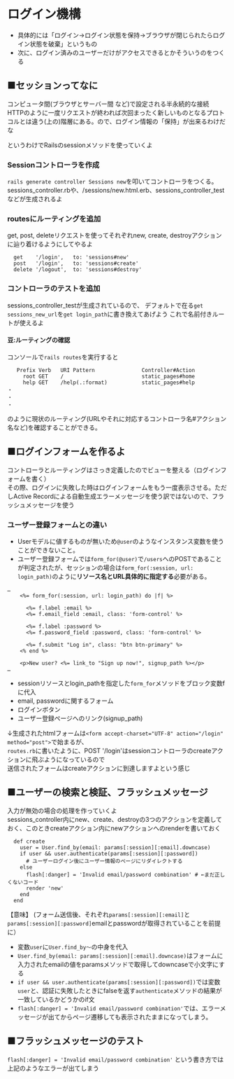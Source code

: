 # ログイン機構
- 具体的には「ログイン→ログイン状態を保持→ブラウザが閉じられたらログイン状態を破棄」というもの
- 次に、ログイン済みのユーザーだけがアクセスできるとかそういうのをつくる


## ■セッションってなに
コンピュータ間(ブラウザとサーバー間 など)で設定される半永続的な接続  
HTTPのように一度リクエストが終われば次回まったく新しいものとなるプロトコルとは違う(上の)階層にある。ので、ログイン情報の「保持」が出来るわけだな  

というわけでRailsのsessionメソッドを使っていくよ

### Sessionコントローラを作成
```rails generate controller Sessions new```を叩いてコントローラをつくる。
sessions_controller.rbや、/sessions/new.html.erb、sessions_controller_testなどが生成されるよ

### routesにルーティングを追加
get, post, deleteリクエストを使ってそれぞれnew, create, destroyアクションに辿り着けるようにしてやるよ
```
  get    '/login',   to: 'sessions#new'
  post   '/login',   to: 'sessions#create'
  delete '/logout',  to: 'sessions#destroy'
```
### コントローラのテストを追加
sessions_controller_testが生成されているので、
デフォルトで在る```get sessions_new_url```を```get login_path```に書き換えてあげよう これで名前付きルートが使えるよ

#### 豆:ルーティングの確認
コンソールで```rails routes```を実行すると
```
   Prefix Verb   URI Pattern               Controller#Action
     root GET    /                         static_pages#home
     help GET    /help(.:format)           static_pages#help
・
・
・
```
のように現状のルーティング(URLやそれに対応するコントローラ名#アクション名など)を確認することができる。

## ■ログインフォームを作るよ
コントローラとルーティングはさっき定義したのでビューを整える（ログインフォームを書く）  
その際、ログインに失敗した時はログインフォームをもう一度表示させる。ただしActive Recordによる自動生成エラーメッセージを使う訳ではないので、フラッシュメッセージを使う

### ユーザー登録フォームとの違い
- Userモデルに値するものが無いため```@user```のようなインスタンス変数を使うことができないこと。 
- ユーザー登録フォームでは```form_for(@user)```で```/users```へのPOSTであることが判定されたが、セッションの場合は```form_for(:session, url: login_path)```のように**リソース名とURL具体的に指定する**必要がある。

```
…
    <%= form_for(:session, url: login_path) do |f| %>

      <%= f.label :email %>
      <%= f.email_field :email, class: 'form-control' %>

      <%= f.label :password %>
      <%= f.password_field :password, class: 'form-control' %>

      <%= f.submit "Log in", class: "btn btn-primary" %>
    <% end %>

    <p>New user? <%= link_to "Sign up now!", signup_path %></p>
…
```
- sessionリソースとlogin_pathを指定した```form_for```メソッドをブロック変数fに代入
- email, passwordに関するフォーム
- ログインボタン
- ユーザー登録ページへのリンク(signup_path)

↓生成されたhtmlフォームは```<form accept-charset="UTF-8" action="/login" method="post">```で始まるが、  
```routes.rb```に書いたように、POST '/login'はsessionコントローラのcreateアクションに飛ぶようになっているので  
送信されたフォームはcreateアクションに到達しますよという感じ

## ■ユーザーの検索と検証、フラッシュメッセージ
入力が無効の場合の処理を作っていくよ  
sessions_controller内にnew、create、destroyの3つのアクションを定義しておく、このときcreateアクション内にnewアクションへのrenderを書いておく
```
  def create
    user = User.find_by(email: params[:session][:email].downcase)
    if user && user.authenticate(params[:session][:password])
      # ユーザーログイン後にユーザー情報のページにリダイレクトする
    else
      flash[:danger] = 'Invalid email/password combination' # ←まだ正しくないコード
      render 'new'
    end
  end
```
【意味】
(フォーム送信後、それぞれ```params[:session][:email]```と```params[:session][:password]```emailとpasswordが取得されていることを前提に）  
- 変数```user```に```User.find_by～```の中身を代入
 - ```User.find_by(email: params[:session][:email].downcase)```はフォームに入力されたemailの値をparamsメソッドで取得してdowncaseで小文字にする
 - ```if user && user.authenticate(params[:session][:password])```では変数```user```と、認証に失敗したときにfalseを返す```authenticate```メソッドの結果が一致しているかどうかのif文
- ```flash[:danger] = 'Invalid email/password combination'```では、エラーメッセージが出てからページ遷移しても表示されたままになってしまう。

## ■フラッシュメッセージのテスト
```flash[:danger] = 'Invalid email/password combination'```
という書き方では上記のようなエラーが出てしまう


